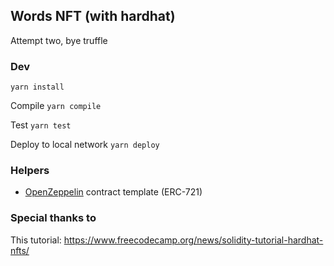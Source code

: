 ## Words NFT (with hardhat)

Attempt two, bye truffle

### Dev

`yarn install`

Compile
`yarn compile`

Test
`yarn test`

Deploy to local network
`yarn deploy`

### Helpers

- [OpenZeppelin](https://openzeppelin.com/contracts/) contract template (ERC-721)

### Special thanks to

This tutorial: https://www.freecodecamp.org/news/solidity-tutorial-hardhat-nfts/
